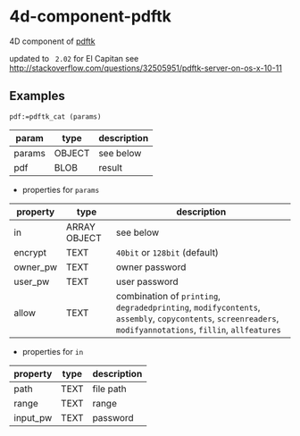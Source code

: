 # 4d-component-pdftk
4D component of [pdftk](https://www.pdflabs.com/tools/pdftk-server/)

updated to `` 2.02`` for El Capitan see http://stackoverflow.com/questions/32505951/pdftk-server-on-os-x-10-11

Examples
---

```
pdf:=pdftk_cat (params)
```

param|type|description
------------|------------|----
params|OBJECT|see below
pdf|BLOB|result

* properties for ``params``

property|type|description
------------|------------|----
in|ARRAY OBJECT|see below
encrypt|TEXT|``40bit`` or ``128bit`` (default)
owner_pw|TEXT|owner password
user_pw|TEXT|user password
allow|TEXT|combination of ``printing``, ``degradedprinting``, ``modifycontents``, ``assembly``, ``copycontents``, ``screenreaders``, ``modifyannotations``, ``fillin``, ``allfeatures``

* properties for ``in``

property|type|description
------------|------------|----
path|TEXT|file path
range|TEXT|range
input_pw|TEXT|password
